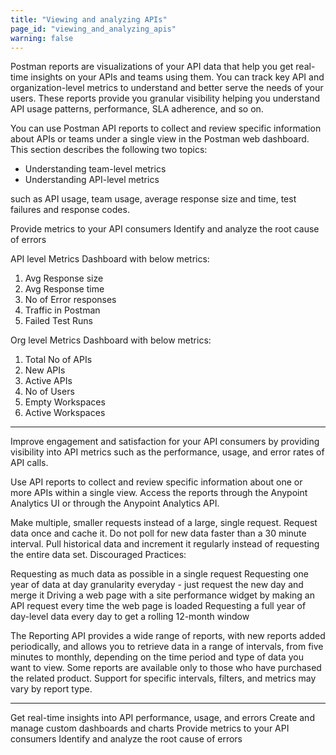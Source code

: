 ```yaml
---
title: "Viewing and analyzing APIs"
page_id: "viewing_and_analyzing_apis"
warning: false
---
```


Postman reports are visualizations of your API data that help you get real-time insights on your APIs and teams using them. You can track key API and organization-level metrics to understand and better serve the needs of your users. These reports provide you granular visibility helping you understand API usage patterns, performance, SLA adherence, and so on. 

You can use Postman API reports to collect and review specific information about APIs or teams under a single view in the Postman web dashboard. This section describes the following two topics:

* Understanding team-level metrics
* Understanding API-level metrics


such as API usage, team usage, average response size and time, test failures and response codes. 

Provide metrics to your API consumers
Identify and analyze the root cause of errors 





API level Metrics Dashboard with below metrics:
1.	Avg Response size
2.	Avg Response time
3.	No of Error responses
4.	Traffic in Postman
5.	Failed Test Runs


Org level Metrics Dashboard with below metrics:
1.	Total No of APIs
2.	New APIs
3.	Active APIs
4.	No of Users
5.	Empty Workspaces
6.	Active Workspaces


---------




Improve engagement and satisfaction for your API consumers by providing visibility into API metrics such as the performance, usage, and error rates of API calls.

Use API reports to collect and review specific information about one or more APIs within a single view. Access the reports through the Anypoint Analytics UI or through the Anypoint Analytics API.

Make multiple, smaller requests instead of a large, single request.
Request data once and cache it.
Do not poll for new data faster than a 30 minute interval.
Pull historical data and increment it regularly instead of requesting the entire data set.
Discouraged Practices:

Requesting as much data as possible in a single request
Requesting one year of data at day granularity everyday - just request the new day and merge it
Driving a web page with a site performance widget by making an API request every time the web page is loaded
Requesting a full year of day-level data every day to get a rolling 12-month window

The Reporting API provides a wide range of reports, with new reports added periodically, and allows you to retrieve data in a range of intervals, from five minutes to monthly, depending on the time period and type of data you want to view. Some reports are available only to those who have purchased the related product. Support for specific intervals, filters, and metrics may vary by report type.

---------


Get real-time insights into API performance, usage, and errors
Create and manage custom dashboards and charts
Provide metrics to your API consumers
Identify and analyze the root cause of errors 